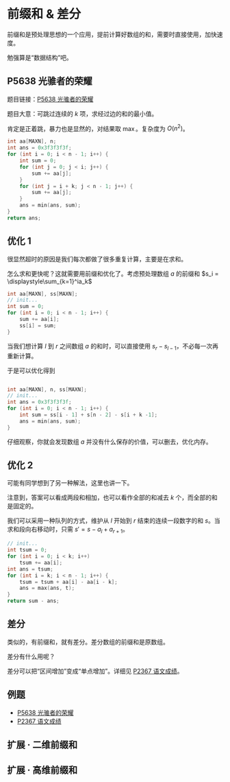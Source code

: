 # 前缀和 & 差分

前缀和是预处理思想的一个应用，提前计算好数组的和，需要时直接使用，加快速度。

勉强算是“数据结构”吧。

## P5638 光骓者的荣耀

题目链接：[P5638 光骓者的荣耀](https://www.luogu.com.cn/problem/P5638)

题目大意：可跳过连续的 $k$ 项，求经过边的和的最小值。

肯定是正着跳，暴力也是显然的，对结果取 $\max$。复杂度为 $O(n^2)$。

```cpp
int aa[MAXN], n;
int ans = 0x3f3f3f3f;
for (int i = 0; i < n - 1; i++) {
    int sum = 0;
    for (int j = 0; j < i; j++) {
        sum += aa[j];
    }
    for (int j = i + k; j < n - 1; j++) {
        sum += aa[j];
    }
    ans = min(ans, sum);
}
return ans;
```

## 优化 1

很显然超时的原因是我们每次都做了很多重复计算，主要是在求和。

怎么求和更快呢？这就需要用前缀和优化了。考虑预处理数组 $a$ 的前缀和 $s_i = \displaystyle\sum_{k=1}^ia_k$

```cpp
int aa[MAXN], ss[MAXN];
// init...
int sum = 0;
for (int i = 0; i < n - 1; i++) {
    sum += aa[i];
    ss[i] = sum;
}
```

当我们想计算 $l$ 到 $r$ 之间数组 $a$ 的和时，可以直接使用 $s_r-s_{l-1}$，不必每一次再重新计算。

于是可以优化得到

```cpp

int aa[MAXN], n, ss[MAXN];
// init...
int ans = 0x3f3f3f3f;
for (int i = 0; i < n - 1; i++) {
    int sum = ss[i - 1] + s[n - 2] - s[i + k -1];
    ans = min(ans, sum);
}
```

仔细观察，你就会发现数组 $a$ 并没有什么保存的价值，可以删去，优化内存。

## 优化 2

可能有同学想到了另一种解法，这里也讲一下。

注意到，答案可以看成两段和相加，也可以看作全部的和减去 $k$ 个，而全部的和是固定的。

我们可以采用一种队列的方式，维护从 $l$ 开始到 $r$ 结束的连续一段数字的和 $s$。当求和段向右移动时，只需 $s' = s - a_l + a_{r+1}$。

```cpp
// init...
int tsum = 0;
for (int i = 0; i < k; i++)
    tsum += aa[i];
int ans = tsum;
for (int i = k; i < n - 1; i++) {
    tsum = tsum + aa[i] - aa[i - k];
    ans = max(ans, t);
}
return sum - ans;
```

## 差分

类似的，有前缀和，就有差分。差分数组的前缀和是原数组。

差分有什么用呢？

差分可以把“区间增加”变成“单点增加”。详细见 [P2367 语文成绩](https://www.luogu.com.cn/problem/P2367)。

## 例题

- [P5638 光骓者的荣耀](https://www.luogu.com.cn/problem/P5638)
- [P2367 语文成绩](https://www.luogu.com.cn/problem/P2367)

## 扩展 · 二维前缀和

## 扩展 · 高维前缀和